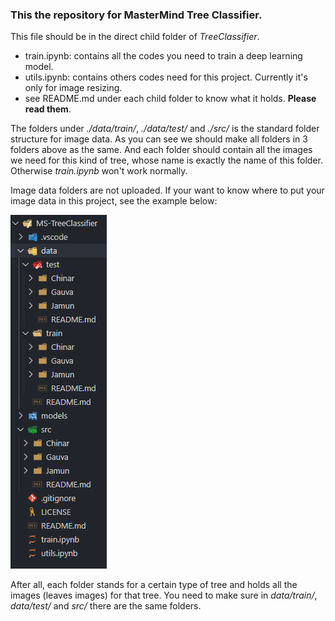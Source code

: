 ### This the repository for MasterMind Tree Classifier.

This file should be in the direct child folder of *TreeClassifier*.

- train.ipynb: contains all the codes you need to train a deep learning model.
- utils.ipynb: contains others codes need for this project. Currently it's only for image resizing.
- see README.md under each child folder to know what it holds. **Please read them**.

The folders under *./data/train/*, *./data/test/* and *./src/* is the standard folder structure for image data. As you can see we should make all folders in 3 folders above as the same. And each folder should contain all the images we need for this kind of tree, whose name is exactly the name of this folder. Otherwise *train.ipynb* won't work normally.

Image data folders are not uploaded. If your want to know where to put your image data in this project, see the example below:

![example](https://github.com/EMUNES/MS-TreeClassifier/blob/main/image.png)

After all, each folder stands for a certain type of tree and holds all the images (leaves images) for that tree. You need to make sure in *data/train/*, *data/test/* and *src/* there are the same folders. 

